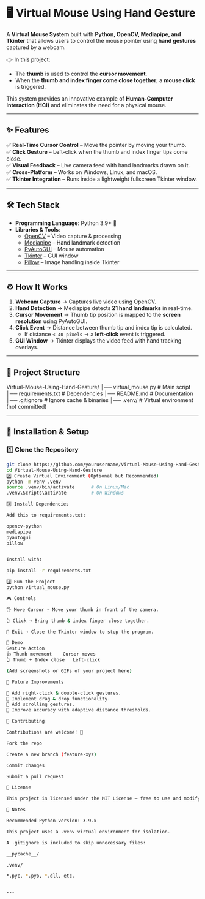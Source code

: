 # 🖥️ Virtual Mouse Using Hand Gesture  

A **Virtual Mouse System** built with **Python, OpenCV, Mediapipe, and Tkinter** that allows users to control the mouse pointer using **hand gestures** captured by a webcam.  

👉 In this project:  
- The **thumb** is used to control the **cursor movement**.  
- When the **thumb and index finger come close together**, a **mouse click** is triggered.  

This system provides an innovative example of **Human-Computer Interaction (HCI)** and eliminates the need for a physical mouse.  

---

## ✨ Features  

✅ **Real-Time Cursor Control** – Move the pointer by moving your thumb.  
✅ **Click Gesture** – Left-click when the thumb and index finger tips come close.  
✅ **Visual Feedback** – Live camera feed with hand landmarks drawn on it.  
✅ **Cross-Platform** – Works on Windows, Linux, and macOS.  
✅ **Tkinter Integration** – Runs inside a lightweight fullscreen Tkinter window.  

---

## 🛠️ Tech Stack  

- **Programming Language**: Python 3.9+ 🐍  
- **Libraries & Tools**:  
  - [OpenCV](https://opencv.org/) – Video capture & processing  
  - [Mediapipe](https://developers.google.com/mediapipe) – Hand landmark detection  
  - [PyAutoGUI](https://pyautogui.readthedocs.io/) – Mouse automation  
  - [Tkinter](https://docs.python.org/3/library/tkinter.html) – GUI window  
  - [Pillow](https://python-pillow.org/) – Image handling inside Tkinter  

---

## ⚙️ How It Works  

1. **Webcam Capture** → Captures live video using OpenCV.  
2. **Hand Detection** → Mediapipe detects **21 hand landmarks** in real-time.  
3. **Cursor Movement** → Thumb tip position is mapped to the **screen resolution** using PyAutoGUI.  
4. **Click Event** → Distance between thumb tip and index tip is calculated.  
   - If distance `< 40 pixels` → a **left-click** event is triggered.  
5. **GUI Window** → Tkinter displays the video feed with hand tracking overlays.  

---

## 📂 Project Structure  

Virtual-Mouse-Using-Hand-Gesture/
│── virtual_mouse.py # Main script
│── requirements.txt # Dependencies
│── README.md # Documentation
│── .gitignore # Ignore cache & binaries
│── .venv/ # Virtual environment (not committed)


---

## 🔧 Installation & Setup  

### 1️⃣ Clone the Repository  
```bash
git clone https://github.com/yourusername/Virtual-Mouse-Using-Hand-Gesture.git
cd Virtual-Mouse-Using-Hand-Gesture
2️⃣ Create Virtual Environment (Optional but Recommended)
python -m venv .venv
source .venv/bin/activate      # On Linux/Mac
.venv\Scripts\activate         # On Windows

3️⃣ Install Dependencies

Add this to requirements.txt:

opencv-python
mediapipe
pyautogui
pillow


Install with:

pip install -r requirements.txt

4️⃣ Run the Project
python virtual_mouse.py

🎮 Controls

🖐️ Move Cursor → Move your thumb in front of the camera.

👆 Click → Bring thumb & index finger close together.

🔴 Exit → Close the Tkinter window to stop the program.

📸 Demo
Gesture	Action
👍 Thumb movement	Cursor moves
👆 Thumb + Index close	Left-click

(Add screenshots or GIFs of your project here)

🚀 Future Improvements

🔹 Add right-click & double-click gestures.
🔹 Implement drag & drop functionality.
🔹 Add scrolling gestures.
🔹 Improve accuracy with adaptive distance thresholds.

🤝 Contributing

Contributions are welcome! 🎉

Fork the repo

Create a new branch (feature-xyz)

Commit changes

Submit a pull request

📜 License

This project is licensed under the MIT License – free to use and modify.

🧩 Notes

Recommended Python version: 3.9.x

This project uses a .venv virtual environment for isolation.

A .gitignore is included to skip unnecessary files:

__pycache__/

.venv/

*.pyc, *.pyo, *.dll, etc.


---


